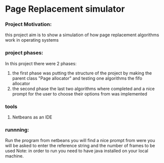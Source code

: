 
# Page Replacement simulator

### Project Motivation:
this project aim is to show a simulation of how page replacement algorithms work in operating systems

### project phases:
In this project there were 2 phases:
1. the first phase was putting the structure of the project by making the parent class "Page allocator" and testing one algorithms the fifo allocator
2. the second phase the last two algorithms where completed and a nice prompt for the user to choose their options from was implemented

### tools
1. Netbeans as an IDE




### runnning:
Run the program from netbeans you will find a nice prompt from were you will be asked to enter the reference string and the number of frames to be used
Note: in order to run you need to have java installed on your local machine.



